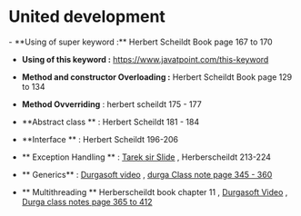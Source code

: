 <h1>United development</h1>
  - **Using of super keyword :** Herbert Scheildt Book page 167 to 170

- **Using of this keyword :**
 https://www.javatpoint.com/this-keyword

- **Method and constructor Overloading :**  Herbert Scheildt Book page 129 to 134

- **Method Ovverriding** : herbert scheildt 175 - 177

- **Abstract class ** : Herbert Scheildt 181 - 184

- **Interface **  : Herbert Scheildt 196-206

- ** Exception Handling ** : [Tarek sir Slide](https://drive.google.com/drive/folders/1n9v12xcT7KtP2gHyRlL-KvsRhqVRt2-i?usp=sharing) , Herberscheildt 213-224

- ** Generics** : [Durgasoft video](https://www.youtube.com/watch?v=watjoMfP-3M&list=PLd3UqWTnYXOn4AAHRh5lmOXhoU0tZwTfU) , [durga Class note page 345 - 360](https://drive.google.com/file/d/1MFrGNJ8A803z-QF1WgP2OYohEtv3Vt9-/view?usp=sharing)

- ** Multithreading ** Herberscheildt book chapter 11 , [Durgasoft Video](https://www.youtube.com/watch?v=Hysb7hXp8B0&list=PLd3UqWTnYXOlHj_fVVjUIVHjD5uEy2kk4) , [Durga class notes page 365 to 412](https://drive.google.com/file/d/1MFrGNJ8A803z-QF1WgP2OYohEtv3Vt9-/view?usp=sharing)
